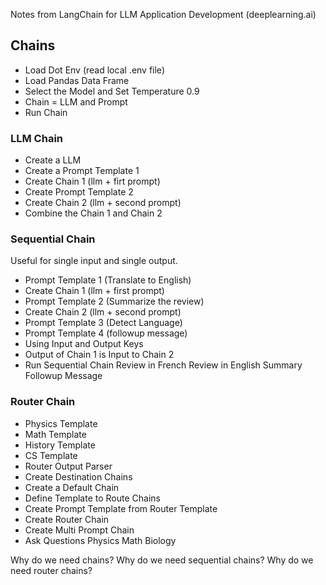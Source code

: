 Notes from LangChain for LLM Application Development (deeplearning.ai)

## Chains

- Load Dot Env (read local .env file)
- Load Pandas Data Frame
- Select the Model and Set Temperature 0.9
- Chain = LLM and Prompt 
- Run Chain

### LLM Chain

- Create a LLM
- Create a Prompt Template 1
- Create Chain 1 (llm + firt prompt)
- Create Prompt Template 2
- Create Chain 2 (llm + second prompt)
- Combine the Chain 1 and Chain 2

### Sequential Chain

Useful for single input and single output.

- Prompt Template 1 (Translate to English)
- Create Chain 1 (llm + first prompt)
- Prompt Template 2 (Summarize the review)
- Create Chain 2 (llm + second prompt)
- Prompt Template 3 (Detect Language)
- Prompt Template 4 (followup message)
- Using Input and Output Keys
- Output of Chain 1 is Input to Chain 2
- Run Sequential Chain
	 Review in French
	 Review in English
	 Summary
	 Followup Message

### Router Chain

- Physics Template
- Math Template
- History Template
- CS Template
- Router Output Parser
- Create Destination Chains
- Create a Default Chain
- Define Template to Route Chains
- Create Prompt Template from Router Template
- Create Router Chain
- Create Multi Prompt Chain
- Ask Questions
	Physics
	Math
	Biology

Why do we need chains?
Why do we need sequential chains?
Why do we need router chains?
